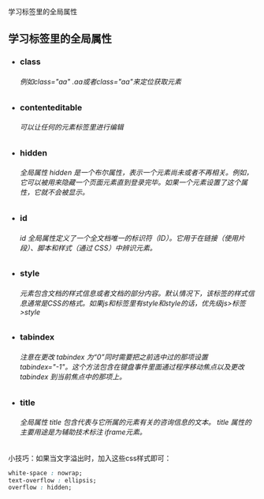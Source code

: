 学习标签里的全局属性
## 学习标签里的全局属性
* <h3>class<h6> 例如class="aa" .aa或者class="aa"来定位获取元素
* <h3>contenteditable<h6> 可以让任何的元素标签里进行编辑
* <h3>hidden<h6> 全局属性 hidden 是一个布尔属性，表示一个元素尚未或者不再相关。例如，它可以被用来隐藏一个页面元素直到登录完毕。如果一个元素设置了这个属性，它就不会被显示。
* <h3>id<h6> id 全局属性定义了一个全文档唯一的标识符（ID）。它用于在链接（使用片段）、脚本和样式（通过 CSS）中辨识元素。
*  <h3>style<h6>元素包含文档的样式信息或者文档的部分内容。默认情况下，该标签的样式信息通常是CSS的格式。如果js和标签里有style和style的话，优先级js>标签>style
*  <h3>tabindex<h6>注意在更改 tabindex 为“0”同时需要把之前选中过的那项设置tabindex="-1"。这个方法包含在键盘事件里面通过程序移动焦点以及更改 tabindex 到当前焦点中的那项上。
*  <h3>title<h6>全局属性 title 包含代表与它所属的元素有关的咨询信息的文本。 title 属性的主要用途是为辅助技术标注 iframe元素。
小技巧：如果当文字溢出时，加入这些css样式即可：
```css
white-space : nowrap;
text-overflow : ellipsis;
overflow : hidden;
```

